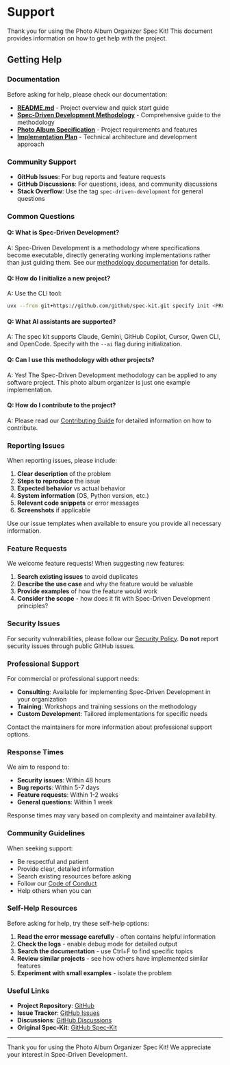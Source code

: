 # Support

Thank you for using the Photo Album Organizer Spec Kit! This document provides information on how to get help with the project.

## Getting Help

### Documentation

Before asking for help, please check our documentation:

- **[README.md](README.md)** - Project overview and quick start guide
- **[Spec-Driven Development Methodology](docs/spec-driven.md)** - Comprehensive guide to the methodology
- **[Photo Album Specification](docs/PhotoAlbumApp.spec.md)** - Project requirements and features
- **[Implementation Plan](docs/PhotoAlbumApp.plan.md)** - Technical architecture and development approach

### Community Support

- **GitHub Issues**: For bug reports and feature requests
- **GitHub Discussions**: For questions, ideas, and community discussions
- **Stack Overflow**: Use the tag `spec-driven-development` for general questions

### Common Questions

#### Q: What is Spec-Driven Development?
A: Spec-Driven Development is a methodology where specifications become executable, directly generating working implementations rather than just guiding them. See our [methodology documentation](docs/spec-driven.md) for details.

#### Q: How do I initialize a new project?
A: Use the CLI tool:
```bash
uvx --from git+https://github.com/github/spec-kit.git specify init <PROJECT_NAME>
```

#### Q: What AI assistants are supported?
A: The spec kit supports Claude, Gemini, GitHub Copilot, Cursor, Qwen CLI, and OpenCode. Specify with the `--ai` flag during initialization.

#### Q: Can I use this methodology with other projects?
A: Yes! The Spec-Driven Development methodology can be applied to any software project. This photo album organizer is just one example implementation.

#### Q: How do I contribute to the project?
A: Please read our [Contributing Guide](CONTRIBUTING.md) for detailed information on how to contribute.

### Reporting Issues

When reporting issues, please include:

1. **Clear description** of the problem
2. **Steps to reproduce** the issue
3. **Expected behavior** vs actual behavior
4. **System information** (OS, Python version, etc.)
5. **Relevant code snippets** or error messages
6. **Screenshots** if applicable

Use our issue templates when available to ensure you provide all necessary information.

### Feature Requests

We welcome feature requests! When suggesting new features:

1. **Search existing issues** to avoid duplicates
2. **Describe the use case** and why the feature would be valuable
3. **Provide examples** of how the feature would work
4. **Consider the scope** - how does it fit with Spec-Driven Development principles?

### Security Issues

For security vulnerabilities, please follow our [Security Policy](SECURITY.md). **Do not** report security issues through public GitHub issues.

### Professional Support

For commercial or professional support needs:

- **Consulting**: Available for implementing Spec-Driven Development in your organization
- **Training**: Workshops and training sessions on the methodology
- **Custom Development**: Tailored implementations for specific needs

Contact the maintainers for more information about professional support options.

### Response Times

We aim to respond to:

- **Security issues**: Within 48 hours
- **Bug reports**: Within 5-7 days
- **Feature requests**: Within 1-2 weeks
- **General questions**: Within 1 week

Response times may vary based on complexity and maintainer availability.

### Community Guidelines

When seeking support:

- Be respectful and patient
- Provide clear, detailed information
- Search existing resources before asking
- Follow our [Code of Conduct](CODE_OF_CONDUCT.md)
- Help others when you can

### Self-Help Resources

Before asking for help, try these self-help options:

1. **Read the error message carefully** - often contains helpful information
2. **Check the logs** - enable debug mode for detailed output
3. **Search the documentation** - use Ctrl+F to find specific topics
4. **Review similar projects** - see how others have implemented similar features
5. **Experiment with small examples** - isolate the problem

### Useful Links

- **Project Repository**: [GitHub](https://github.com/photo-album-spec-kit)
- **Issue Tracker**: [GitHub Issues](https://github.com/photo-album-spec-kit/issues)
- **Discussions**: [GitHub Discussions](https://github.com/photo-album-spec-kit/discussions)
- **Original Spec-Kit**: [GitHub Spec-Kit](https://github.com/github/spec-kit)

---

Thank you for using the Photo Album Organizer Spec Kit! We appreciate your interest in Spec-Driven Development.
